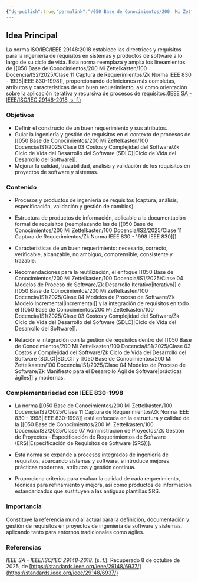 ```yaml
---
{"dg-publish":true,"permalink":"/050 Base de Conocimientos/200  Mi Zettelkasten/100 Docencia/IS2/2025/Clase 11 Captura de Requerimientos/Zk Norma IEEE 29148 - 2018/","tags":["#digitalGarden"]}
---
```


## Idea Principal

La norma ISO/IEC/IEEE 29148:2018 establece las directrices y requisitos para la ingeniería de requisitos en sistemas y productos de software a lo largo de su ciclo de vida. Esta norma reemplaza y amplía los lineamientos de [[050 Base de Conocimientos/200  Mi Zettelkasten/100 Docencia/IS2/2025/Clase 11 Captura de Requerimientos/Zk Norma IEEE 830 - 1998\|IEEE 830-1998]], proporcionando definiciones más completas, atributos y características de un buen requerimiento, así como orientación sobre la aplicación iterativa y recursiva de procesos de requisitos.[(IEEE SA - IEEE/ISO/IEC 29148-2018, s. f.)](https://standards.ieee.org/ieee/29148/6937/)

### Objetivos

- Definir el constructo de un buen requerimiento y sus atributos.
- Guiar la ingeniería y gestión de requisitos en el contexto de procesos de [[050 Base de Conocimientos/200  Mi Zettelkasten/100 Docencia/IS1/2025/Clase 03 Costos y Complejidad del Software/Zk Ciclo de Vida del Desarrollo del Software (SDLC)\|Ciclo de Vida del Desarrollo del Software]].
- Mejorar la calidad, trazabilidad, análisis y validación de los requisitos en proyectos de software y sistemas.

### Contenido

- Procesos y productos de ingeniería de requisitos (captura, análisis, especificación, validación y gestión de cambios).
    
- Estructura de productos de información, aplicable a la documentación formal de requisitos (reemplazando las de [[050 Base de Conocimientos/200  Mi Zettelkasten/100 Docencia/IS2/2025/Clase 11 Captura de Requerimientos/Zk Norma IEEE 830 - 1998\|IEEE 830]]).
    
- Características de un buen requerimiento: necesario, correcto, verificable, alcanzable, no ambiguo, comprensible, consistente y trazable.
    
- Recomendaciones para la reutilización, el enfoque [[050 Base de Conocimientos/200  Mi Zettelkasten/100 Docencia/IS1/2025/Clase 04 Modelos de Proceso de Software/Zk Desarrollo Iterativo\|iterativo]] e [[050 Base de Conocimientos/200  Mi Zettelkasten/100 Docencia/IS1/2025/Clase 04 Modelos de Proceso de Software/Zk Modelo Incremental\|incremental]] y la integración de requisitos en todo el [[050 Base de Conocimientos/200  Mi Zettelkasten/100 Docencia/IS1/2025/Clase 03 Costos y Complejidad del Software/Zk Ciclo de Vida del Desarrollo del Software (SDLC)\|Ciclo de Vida del Desarrollo del Software]].
    
- Relación e integración con la gestión de requisitos dentro del [[050 Base de Conocimientos/200  Mi Zettelkasten/100 Docencia/IS1/2025/Clase 03 Costos y Complejidad del Software/Zk Ciclo de Vida del Desarrollo del Software (SDLC)\|SDLC]] y [[050 Base de Conocimientos/200  Mi Zettelkasten/100 Docencia/IS1/2025/Clase 04 Modelos de Proceso de Software/Zk Manifiesto para el Desarrollo Ágil de Software\|prácticas ágiles]] y modernas.

### Complementariedad con IEEE 830-1998

- La norma [[050 Base de Conocimientos/200  Mi Zettelkasten/100 Docencia/IS2/2025/Clase 11 Captura de Requerimientos/Zk Norma IEEE 830 - 1998\|IEEE 830-1998]] está enfocada en la estructura y calidad de la [[050 Base de Conocimientos/200  Mi Zettelkasten/100 Docencia/IS2/2025/Clase 07 Administración de Proyectos/Zk Gestión de Proyectos - Especificación de Requerimientos de Software (ERS)\|Especificación de Requisitos de Software (SRS)]].
    
- Esta norma se expande a procesos integrados de ingeniería de requisitos, abarcando sistemas y software, e introduce mejores prácticas modernas, atributos y gestión continua.
    
- Proporciona criterios para evaluar la calidad de cada requerimiento, técnicas para refinamiento y mejora, así como productos de información estandarizados que sustituyen a las antiguas plantillas SRS.
    

### Importancia  
Constituye la referencia mundial actual para la definición, documentación y gestión de requisitos en proyectos de ingeniería de software y sistemas, aplicando tanto para entornos tradicionales como ágiles.

### Referencias  
_IEEE SA - IEEE/ISO/IEC 29148-2018_. (s. f.). Recuperado 8 de octubre de 2025, de [https://standards.ieee.org/ieee/29148/6937/](https://standards.ieee.org/ieee/29148/6937/)

